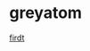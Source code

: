 # greyatom

[firdt](https://github.com/faizanrizvi/greyatom/tree/90f6c23a93d365681bd7bf5dca0c023eda35130e)
